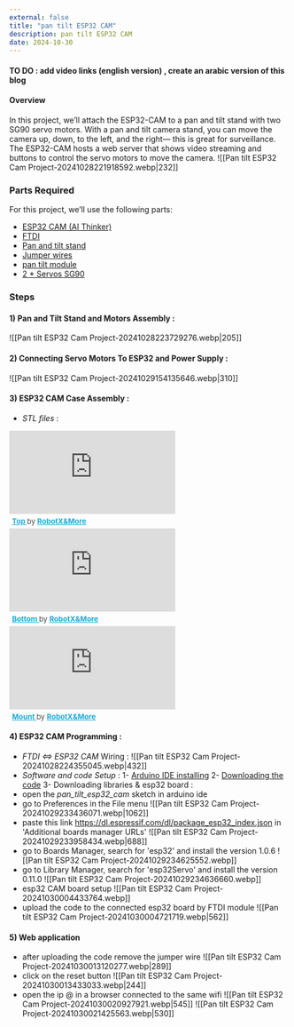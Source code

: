 ```yaml
---
external: false
title: "pan tilt ESP32 CAM"
description: pan tilt ESP32 CAM
date: 2024-10-30
---
```

#### TO DO : add video links (english version) , create an arabic version of this blog
#### Overview 
In this project, we’ll attach the ESP32-CAM to a pan and tilt stand with two SG90 servo motors. With a pan and tilt camera stand, you can move the camera up, down, to the left, and the right— this is great for surveillance. The ESP32-CAM hosts a web server that shows video streaming and buttons to control the servo motors to move the camera.
![[Pan tilt ESP32 Cam Project-20241028221918592.webp|232]]
### Parts Required 
For this project, we’ll use the following parts:
- [ESP32 CAM (AI Thinker)]()
- [FTDI]()
- [Pan and tilt stand ]()
- [Jumper wires]()
- [pan tilt module]()  
- [2 * Servos SG90]()

### Steps 
#### 1) Pan and Tilt Stand and Motors Assembly :
![[Pan tilt ESP32 Cam Project-20241028223729276.webp|205]]

#### 2) Connecting Servo Motors To ESP32 and Power Supply :
![[Pan tilt ESP32 Cam Project-20241029154135646.webp|310]]

#### 3) ESP32 CAM Case Assembly : 
- *STL files* : 
<div class="sketchfab-embed-wrapper"> <iframe title="Top" frameborder="0" allowfullscreen mozallowfullscreen="true" webkitallowfullscreen="true" allow="autoplay; fullscreen; xr-spatial-tracking" xr-spatial-tracking execution-while-out-of-viewport execution-while-not-rendered web-share src="https://sketchfab.com/models/e2a87d0dc10746838a21e3a1ab0b27a4/embed"> </iframe> <p style="font-size: 13px; font-weight: normal; margin: 5px; color: #4A4A4A;"> <a href="https://sketchfab.com/3d-models/top-e2a87d0dc10746838a21e3a1ab0b27a4?utm_medium=embed&utm_campaign=share-popup&utm_content=e2a87d0dc10746838a21e3a1ab0b27a4" target="_blank" rel="nofollow" style="font-weight: bold; color: #1CAAD9;"> Top </a> by <a href="https://sketchfab.com/ossamaerrouji?utm_medium=embed&utm_campaign=share-popup&utm_content=e2a87d0dc10746838a21e3a1ab0b27a4" target="_blank" rel="nofollow" style="font-weight: bold; color: #1CAAD9;"> RobotX&More </a><a href="https://sketchfab.com?utm_medium=embed&utm_campaign=share-popup&utm_content=e2a87d0dc10746838a21e3a1ab0b27a4" target="_blank" rel="nofollow" style="font-weight: bold; color: #1CAAD9;"></a></p></div>
<div class="sketchfab-embed-wrapper"> <iframe title="Bottom" frameborder="0" allowfullscreen mozallowfullscreen="true" webkitallowfullscreen="true" allow="autoplay; fullscreen; xr-spatial-tracking" xr-spatial-tracking execution-while-out-of-viewport execution-while-not-rendered web-share src="https://sketchfab.com/models/4c11fc81c39643fda570e0b3a168bfb9/embed"> </iframe> <p style="font-size: 13px; font-weight: normal; margin: 5px; color: #4A4A4A;"> <a href="https://sketchfab.com/3d-models/bottom-4c11fc81c39643fda570e0b3a168bfb9?utm_medium=embed&utm_campaign=share-popup&utm_content=4c11fc81c39643fda570e0b3a168bfb9" target="_blank" rel="nofollow" style="font-weight: bold; color: #1CAAD9;"> Bottom </a> by <a href="https://sketchfab.com/ossamaerrouji?utm_medium=embed&utm_campaign=share-popup&utm_content=4c11fc81c39643fda570e0b3a168bfb9" target="_blank" rel="nofollow" style="font-weight: bold; color: #1CAAD9;"> RobotX&More </a><a href="https://sketchfab.com?utm_medium=embed&utm_campaign=share-popup&utm_content=4c11fc81c39643fda570e0b3a168bfb9" target="_blank" rel="nofollow" style="font-weight: bold; color: #1CAAD9;"></a></p></div>
<div class="sketchfab-embed-wrapper"> <iframe title="Mount" frameborder="0" allowfullscreen mozallowfullscreen="true" webkitallowfullscreen="true" allow="autoplay; fullscreen; xr-spatial-tracking" xr-spatial-tracking execution-while-out-of-viewport execution-while-not-rendered web-share src="https://sketchfab.com/models/275df1afe2474d00bc77dd61d4536d96/embed"> </iframe> <p style="font-size: 13px; font-weight: normal; margin: 5px; color: #4A4A4A;"> <a href="https://sketchfab.com/3d-models/mount-275df1afe2474d00bc77dd61d4536d96?utm_medium=embed&utm_campaign=share-popup&utm_content=275df1afe2474d00bc77dd61d4536d96" target="_blank" rel="nofollow" style="font-weight: bold; color: #1CAAD9;"> Mount </a> by <a href="https://sketchfab.com/ossamaerrouji?utm_medium=embed&utm_campaign=share-popup&utm_content=275df1afe2474d00bc77dd61d4536d96" target="_blank" rel="nofollow" style="font-weight: bold; color: #1CAAD9;"> RobotX&More </a><a href="https://sketchfab.com?utm_medium=embed&utm_campaign=share-popup&utm_content=275df1afe2474d00bc77dd61d4536d96" target="_blank" rel="nofollow" style="font-weight: bold; color: #1CAAD9;"></a></p></div>

#### 4) ESP32 CAM Programming :
- *FTDI <=> ESP32 CAM* Wiring : 
![[Pan tilt ESP32 Cam Project-20241028224355045.webp|432]]
- *Software and code Setup* : 
1- [Arduino IDE installing](https://www.arduino.cc/en/software/OldSoftwareReleases)
2- [Downloading the code](https://github.com/ErroujiOussama/ESP32-CAM-pan-tilt-/tree/main/pan_tilt_esp32_cam)
3- Downloading libraries & esp32 board : 
- open the *pan_tilt_esp32_cam* sketch in arduino ide 
- go to Preferences in the File menu 
	![[Pan tilt ESP32 Cam Project-20241029233436071.webp|1062]]
- paste this link https://dl.espressif.com/dl/package_esp32_index.json in 'Additional boards manager URLs'
	![[Pan tilt ESP32 Cam Project-20241029233958434.webp|688]]
- go to Boards Manager, search for 'esp32' and install the version  1.0.6
	![[Pan tilt ESP32 Cam Project-20241029234625552.webp]]
- go to Library Manager, search for 'esp32Servo' and install the version 0.11.0
	![[Pan tilt ESP32 Cam Project-20241029234636660.webp]]
- esp32 CAM board setup 
	![[Pan tilt ESP32 Cam Project-20241030004433764.webp]]
- upload the code to the connected esp32 board by FTDI module
	![[Pan tilt ESP32 Cam Project-20241030004721719.webp|562]]
#### 5) Web application 
- after uploading the code remove the jumper wire
	![[Pan tilt ESP32 Cam Project-20241030013120277.webp|289]]
- click on the reset button 
	![[Pan tilt ESP32 Cam Project-20241030013433033.webp|244]]
-  open the ip @ in a browser connected to the same wifi 
	 ![[Pan tilt ESP32 Cam Project-20241030020927921.webp|545]]
	 ![[Pan tilt ESP32 Cam Project-20241030021425563.webp|530]]

